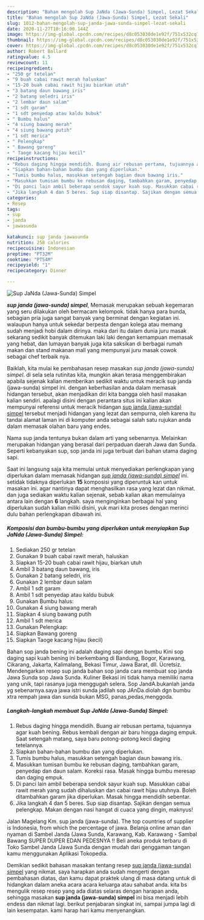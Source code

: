 ```yaml
---
description: "Bahan mengolah Sup JaNda (Jawa-Sunda) Simpel, Lezat Sekali"
title: "Bahan mengolah Sup JaNda (Jawa-Sunda) Simpel, Lezat Sekali"
slug: 1012-bahan-mengolah-sup-janda-jawa-sunda-simpel-lezat-sekali
date: 2020-11-27T10:16:00.144Z
image: https://img-global.cpcdn.com/recipes/d8c053030de1e92f/751x532cq70/sup-janda-jawa-sunda-simpel-foto-resep-utama.jpg
thumbnail: https://img-global.cpcdn.com/recipes/d8c053030de1e92f/751x532cq70/sup-janda-jawa-sunda-simpel-foto-resep-utama.jpg
cover: https://img-global.cpcdn.com/recipes/d8c053030de1e92f/751x532cq70/sup-janda-jawa-sunda-simpel-foto-resep-utama.jpg
author: Robert Ballard
ratingvalue: 4.5
reviewcount: 11
recipeingredient:
- "250 gr tetelan"
- "9 buah cabai rawit merah haluskan"
- "15-20 buah cabai rawit hijau biarkan utuh"
- "3 batang daun bawang iris"
- "2 batang seledri iris"
- "2 lembar daun salam"
- "1 sdt garam"
- "1 sdt penyedap atau kaldu bubuk"
- " Bumbu halus"
- "4 siung bawang merah"
- "4 siung bawang putih"
- "1 sdt merica"
- " Pelengkap"
- " Bawang goreng"
- " Taoge kacang hijau kecil"
recipeinstructions:
- "Rebus daging hingga mendidih. Buang air rebusan pertama, tujuannya agar kuah bening. Rebus kembali dengan air baru hingga daging empuk. Saat setengah matang, saya baru potong-potong kecil daging tetelannya."
- "Siapkan bahan-bahan bumbu dan yang diperlukan."
- "Tumis bumbu halus, masukkan setengah bagian daun bawang iris."
- "Masukkan tumisan bumbu ke rebusan daging, tambahkan garam, penyedap dan daun salam. Koreksi rasa. Masak hingga bumbu meresap dan daging empuk."
- "Di panci lain ambil beberapa sendok sayur kuah sup. Masukkan cabai rawit merah yang sudah dihaluskan dan cabai rawit hijau utuhnya. Boleh ditambahkan garam jika diperlukan. Masak hingga mendidih sebentar."
- "Jika langkah 4 dan 5 beres. Sup siap disantap. Sajikan dengan semua pelengkap. Makan dengan nasi hangat di cuaca yang dingin, maknyus!"
categories:
- Resep
tags:
- sup
- janda
- jawasunda

katakunci: sup janda jawasunda 
nutrition: 258 calories
recipecuisine: Indonesian
preptime: "PT32M"
cooktime: "PT54M"
recipeyield: "1"
recipecategory: Dinner

---
```



![Sup JaNda (Jawa-Sunda) Simpel](https://img-global.cpcdn.com/recipes/d8c053030de1e92f/751x532cq70/sup-janda-jawa-sunda-simpel-foto-resep-utama.jpg)

<b><i>sup janda (jawa-sunda) simpel</i></b>, Memasak merupakan sebuah kegemaran yang seru dilakukan oleh bermacam kelompok. tidak hanya para bunda, sebagian pria juga sangat banyak yang berminat dengan kegiatan ini. walaupun hanya untuk sekedar berpesta dengan kolega atau memang sudah menjadi hobi dalam dirinya. maka dari itu dalam dunia juru masak sekarang sedikit banyak ditemukan laki laki dengan kemampuan memasak yang hebat, dan lumayan banyak juga kita saksikan di berbagai rumah makan dan stand makanan mall yang mempunyai juru masak cowok sebagai chef terbaik nya.

Baiklah, kita mulai ke pembahasan resep masakan <i>sup janda (jawa-sunda) simpel</i>. di sela sela rutinitas kita, mungkin akan terasa menggembirakan apabila sejenak kalian memberikan sedikit waktu untuk meracik sup janda (jawa-sunda) simpel ini. dengan keberhasilan anda dalam memasak hidangan tersebut, akan menjadikan diri kita bangga oleh hasil masakan kalian sendiri. apalagi disini dengan perantara situs ini kalian akan mempunyai referensi untuk meracik hidangan <u>sup janda (jawa-sunda) simpel</u> tersebut menjadi hidangan yang lezat dan sempurna, oleh karena itu tandai alamat laman ini di komputer anda sebagai salah satu rujukan anda dalam memasak olahan baru yang endes.

Nama sup janda tentunya bukan dalam arti yang sebenarnya. Melainkan merupakan hidangan yang berasal dari perpaduan daerah Jawa dan Sunda. Seperti kebanyakan sup, sop janda ini juga terbuat dari bahan utama daging sapi.


Saat ini langsung saja kita memulai untuk menyediakan perlengkapan yang diperlukan dalam memasak hidangan <u><i>sup janda (jawa-sunda) simpel</i></u> ini. setidak tidaknya diperlukan <b>15</b> komposisi yang diperuntuk kan untuk masakan ini. agar nantinya dapat menghasilkan rasa yang lezat dan nikmat. dan juga sediakan waktu kalian sejenak, sebab kalian akan memulainya antara lain dengan <b>6</b> langkah. saya menginginkan berbagai hal yang diperlukan sudah kalian miliki disini, yuk mari kita proses dengan merinci dulu bahan perlengkapan dibawah ini.

<!--inarticleads1-->

##### Komposisi dan bumbu-bumbu yang diperlukan untuk menyiapkan Sup JaNda (Jawa-Sunda) Simpel:

1. Sediakan 250 gr tetelan
1. Gunakan 9 buah cabai rawit merah, haluskan
1. Siapkan 15-20 buah cabai rawit hijau, biarkan utuh
1. Ambil 3 batang daun bawang, iris
1. Gunakan 2 batang seledri, iris
1. Gunakan 2 lembar daun salam
1. Ambil 1 sdt garam
1. Ambil 1 sdt penyedap atau kaldu bubuk
1. Gunakan  Bumbu halus:
1. Gunakan 4 siung bawang merah
1. Siapkan 4 siung bawang putih
1. Ambil 1 sdt merica
1. Gunakan  Pelengkap:
1. Siapkan  Bawang goreng
1. Siapkan  Taoge kacang hijau (kecil)


Bahan sop janda bening ini adalah daging sapi dengan bumbu Kini sop daging sapi kuah bening ini berkembang di Bandung, Bogor, Karawang, Cikarang, Jakarta, Kalimalang, Bekasi Timur, Jawa Barat, dll. Ücretsiz. Mendengarkan resep sup janda bahan sop janda cara membuat sop janda Jawa Sunda sop Jawa Sunda. Kuliner Bekasi ini tidak hanya memiliki nama yang unik, tapi rasanya juga menggugah selera. Sop JandA.bukanlah janda yg sebenarnya.saya jawa istri sunda jadilah sop JAnDa.diolah dgn bumbu xtra rempah jawa dan sunda bukan MSG, panas,pedas,menggoda. 

<!--inarticleads2-->

##### Langkah-langkah membuat Sup JaNda (Jawa-Sunda) Simpel:

1. Rebus daging hingga mendidih. Buang air rebusan pertama, tujuannya agar kuah bening. Rebus kembali dengan air baru hingga daging empuk. Saat setengah matang, saya baru potong-potong kecil daging tetelannya.
1. Siapkan bahan-bahan bumbu dan yang diperlukan.
1. Tumis bumbu halus, masukkan setengah bagian daun bawang iris.
1. Masukkan tumisan bumbu ke rebusan daging, tambahkan garam, penyedap dan daun salam. Koreksi rasa. Masak hingga bumbu meresap dan daging empuk.
1. Di panci lain ambil beberapa sendok sayur kuah sup. Masukkan cabai rawit merah yang sudah dihaluskan dan cabai rawit hijau utuhnya. Boleh ditambahkan garam jika diperlukan. Masak hingga mendidih sebentar.
1. Jika langkah 4 dan 5 beres. Sup siap disantap. Sajikan dengan semua pelengkap. Makan dengan nasi hangat di cuaca yang dingin, maknyus!


Jalan Magelang Km. sup janda (jawa-sunda). The top countries of supplier is Indonesia, from which the percentage of jawa. Belanja online aman dan nyaman di Sambel Janda (Jawa Sunda, Karawang, Kab. Karawang - Sambal Bawang SUPER DUPER EDAN PEDESNYA !! Beli aneka produk terbaru di Toko Sambel Janda (Jawa Sunda dengan mudah dari genggaman tangan kamu menggunakan Aplikasi Tokopedia. 

Demikian sedikit bahasan masakan tentang resep <u>sup janda (jawa-sunda) simpel</u> yang nikmat. saya harapkan anda sudah mengerti dengan pembahasan diatas, dan kamu dapat praktek ulang di masa datang untuk di hidangkan dalam aneka acara acara keluarga atau sahabat anda. kita bs mengulik resep resep yang ada diatas selaras dengan harapan anda, sehingga masakan <b>sup janda (jawa-sunda) simpel</b> ini bisa menjadi lebih endess dan nikmat lagi. berikut penjabaran singkat ini, sampai jumpa lagi di lain kesempatan. kami harap hari kamu menyenangkan.
